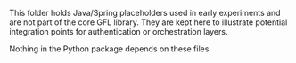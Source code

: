 This folder holds Java/Spring placeholders used in early experiments and are
not part of the core GFL library. They are kept here to illustrate potential
integration points for authentication or orchestration layers.

Nothing in the Python package depends on these files.

